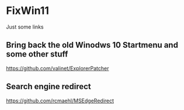# FixWin11
Just some links 



## Bring back the old Winodws 10 Startmenu and some other stuff

https://github.com/valinet/ExplorerPatcher


## Search engine redirect

https://github.com/rcmaehl/MSEdgeRedirect
